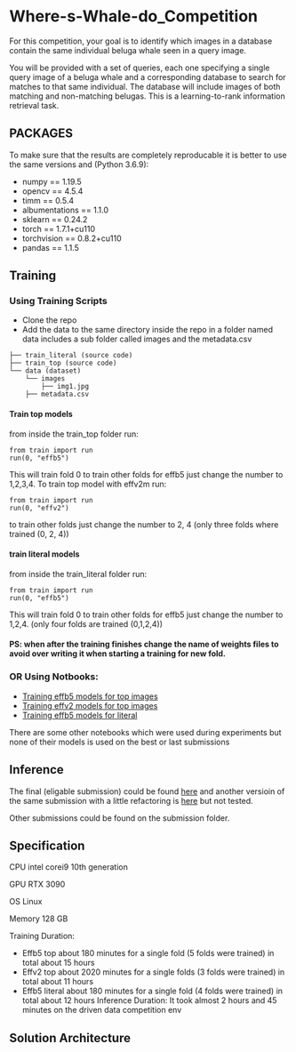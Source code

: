 # Where-s-Whale-do_Competition
For this competition, your goal is to identify which images in a database contain the same individual beluga whale seen in a query image.

You will be provided with a set of queries, each one specifying a single query image of a beluga whale and a corresponding database to search for matches to that same individual. The database will include images of both matching and non-matching belugas. This is a learning-to-rank information retrieval task.

## PACKAGES
To make sure that the results are completely reproducable it is better to use the same versions and (Python 3.6.9):
- numpy == 1.19.5
- opencv == 4.5.4
- timm == 0.5.4
- albumentations == 1.1.0
- sklearn == 0.24.2
- torch == 1.7.1+cu110
- torchvision == 0.8.2+cu110
- pandas == 1.1.5

## Training
### Using Training Scripts
* Clone the repo
* Add the data to the same directory inside the repo in a folder named data includes a sub folder called images and the metadata.csv
```
├── train_literal (source code)
├── train_top (source code)
└── data (dataset)
    └── images
        ├── img1.jpg
    ├── metadata.csv

```
  #### Train top models
  from inside the train_top folder run:
  ```
  from train import run
  run(0, "effb5")
  
  ```
  This will train fold 0 to train other folds for effb5 just change the number to 1,2,3,4.
  To train top model with effv2m run:
  ```
  from train import run
  run(0, "effv2")
  
  ```
  to train other folds just change the number to 2, 4 (only three folds where trained (0, 2, 4))
  #### train literal models
  from inside the train_literal folder run:
  ```
  from train import run
  run(0, "effb5")
  
  ```
  This will train fold 0 to train other folds for effb5 just change the number to 1,2,4. 
  (only four folds are trained (0,1,2,4))
  #### PS: when after the training finishes change the name of weights files to avoid over writing it when starting a training for new fold.
### OR Using Notbooks:
* <a href="https://github.com/ammarali32/Where-s-Whale-do_Competition/blob/main/submissions/score_4661/training_notebooks/model_tf_efficientnet_b4_ns_IMG_SIZE_512_arcface_f0_7.16.ipynb"> Training effb5 models for top images </a>
* <a href="https://github.com/ammarali32/Where-s-Whale-do_Competition/blob/main/submissions/score_4661/training_notebooks/model_efficientnetv2_rw_m_IMG_SIZE_512_arcface_f2_6-79.ipynb"> Training effv2 models for top images </a>
* <a href="https://github.com/ammarali32/Where-s-Whale-do_Competition/blob/main/submissions/score_4903/training_nb/model_tf_efficientnet_b4_ns_IMG_SIZE_512_arcface_f4_literal_newapproach.ipynb"> Training effb5 models for literal </a>

There are some other notebooks which were used during experiments but none of their models is used on the best or last submissions

## Inference
The final (eligable submission) could be found <a href="https://github.com/ammarali32/Where-s-Whale-do_Competition/blob/main/submissions/score_4887_final/main.py"> here</a> 
and another versioin of the same submission with a little refactoring is <a href="https://github.com/ammarali32/Where-s-Whale-do_Competition/blob/main/inference.py">here</a> but not tested.

 Other submissions could be found on the submission folder.
## Specification

CPU intel corei9 10th generation

GPU RTX 3090

OS Linux

Memory 128 GB

Training Duration:
* Effb5 top about 180 minutes for a single fold (5 folds were trained)  in total about 15 hours
* Effv2 top about 2020 minutes for a single folds (3 folds were trained) in total about 11 hours
* Effb5 literal about 180 minutes for a single fold (4 folds were trained) in total about 12 hours
Inference Duration:
It took almost 2 hours and 45 minutes on the driven data competition env
## Solution Architecture
